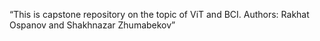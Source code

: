 “This is capstone repository on the topic of ViT and BCI. Authors: Rakhat Ospanov and Shakhnazar Zhumabekov”
